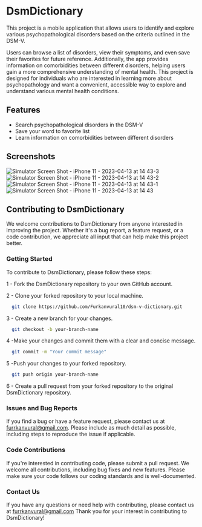 # DsmDictionary

This project is a mobile application that allows users to identify and explore various psychopathological disorders based on the criteria outlined in the DSM-V.

Users can browse a list of disorders, view their symptoms, and even save their favorites for future reference. Additionally, the app provides information on comorbidities between different disorders, helping users gain a more comprehensive understanding of mental health. This project is designed for individuals who are interested in learning more about psychopathology and want a convenient, accessible way to explore and understand various mental health conditions.

## Features

- Search psychopathological disorders in the DSM-V
- Save your word to favorite list
- Learn information on comorbidities between different disorders


## Screenshots

![Simulator Screen Shot - iPhone 11 - 2023-04-13 at 14 43-3](https://user-images.githubusercontent.com/62665073/231824610-534db948-4a73-47b5-b6bb-e6cb796cf9f7.png)
![Simulator Screen Shot - iPhone 11 - 2023-04-13 at 14 43-2](https://user-images.githubusercontent.com/62665073/231824607-4e133863-6698-4ba2-9974-42166792c292.png)
![Simulator Screen Shot - iPhone 11 - 2023-04-13 at 14 43-1](https://user-images.githubusercontent.com/62665073/231824596-6fc0a936-b5bd-45dc-9422-5ba102736fb2.png)
![Simulator Screen Shot - iPhone 11 - 2023-04-13 at 14 43](https://user-images.githubusercontent.com/62665073/231824614-e6d93133-568b-4c00-8123-b416d0b7807e.png)

## Contributing to DsmDictionary

We welcome contributions to DsmDictionary from anyone interested in improving the project. Whether it's a bug report, a feature request, or a code contribution, we appreciate all input that can help make this project better.

### Getting Started

To contribute to DsmDictionary, please follow these steps:

1 - Fork the DsmDictionary repository to your own GitHub account.

2 - Clone your forked repository to your local machine.

```bash
  git clone https://github.com/Furkanvural10/dsm-v-dictionary.git
```

3 - Create a new branch for your changes. 
```bash
  git checkout -b your-branch-name
```
4 -Make your changes and commit them with a clear and concise message.
```bash
  git commit -m "Your commit message"
```
5 -Push your changes to your forked repository.
```bash
  git push origin your-branch-name
```

6 - Create a pull request from your forked repository to the original DsmDictionary repository.


### Issues and Bug Reports

If you find a bug or have a feature request, please contact us at furrkanvural@gmail.com. Please include as much detail as possible, including steps to reproduce the issue if applicable.

### Code Contributions

If you're interested in contributing code, please submit a pull request. We welcome all contributions, including bug fixes and new features. Please make sure your code follows our coding standards and is well-documented.

### Contact Us

If you have any questions or need help with contributing, please contact us at furrkanvural@gmail.com Thank you for your interest in contributing to DsmDictionary!
